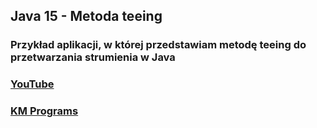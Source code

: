 ## Java 15 - Metoda teeing

### Przykład aplikacji, w której przedstawiam metodę teeing do przetwarzania strumienia w Java

### [YouTube](https://www.youtube.com/watch?v=C3fbSW2AsOA&list=PLCXqHvi_kahzG6YsoZrYQ6N4RLLkGJu7N&index=15)
### [KM Programs](https://km-programs.pl/)

